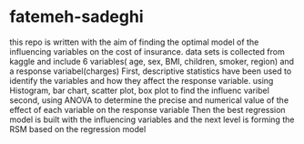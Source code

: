 # fatemeh-sadeghi
this repo is written with the aim of finding the optimal model of the influencing variables on the cost of insurance.
data sets is collected from kaggle and include 6 variables( age, sex, BMI, children, smoker, region) and a response variabel(charges)
First, descriptive statistics have been used to identify the variables and how they affect the response variable. using Histogram, bar chart, scatter plot, box plot to find the influenc varibel
second, using ANOVA to determine the precise and numerical value of the effect of each variable on the response variable
Then the best regression model is built with the influencing variables and the next level is forming the RSM based on the regression model
